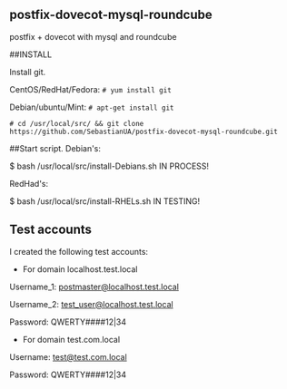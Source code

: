 ## postfix-dovecot-mysql-roundcube
postfix + dovecot with mysql and roundcube


##INSTALL

Install git.

CentOS/RedHat/Fedora:
`# yum install git`

Debian/ubuntu/Mint:
`# apt-get install git`

`# cd /usr/local/src/ && git clone https://github.com/SebastianUA/postfix-dovecot-mysql-roundcube.git`

##Start script.
Debian's:

$ bash /usr/local/src/install-Debians.sh IN PROCESS!

RedHad's:

$ bash /usr/local/src/install-RHELs.sh IN TESTING! 


## Test accounts 

I created the following test accounts:

- For domain localhost.test.local

Username_1: postmaster@localhost.test.local

Username_2: test_user@localhost.test.local

Password:   QWERTY####12|34

- For domain test.com.local

Username: test@test.com.local

Password: QWERTY####12|34







